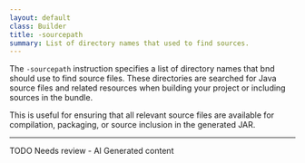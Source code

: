 ```yaml
---
layout: default
class: Builder
title: -sourcepath 
summary: List of directory names that used to find sources. 
---
```



The `-sourcepath` instruction specifies a list of directory names that bnd should use to find source files. These directories are searched for Java source files and related resources when building your project or including sources in the bundle.

This is useful for ensuring that all relevant source files are available for compilation, packaging, or source inclusion in the generated JAR.

<hr />
TODO Needs review - AI Generated content